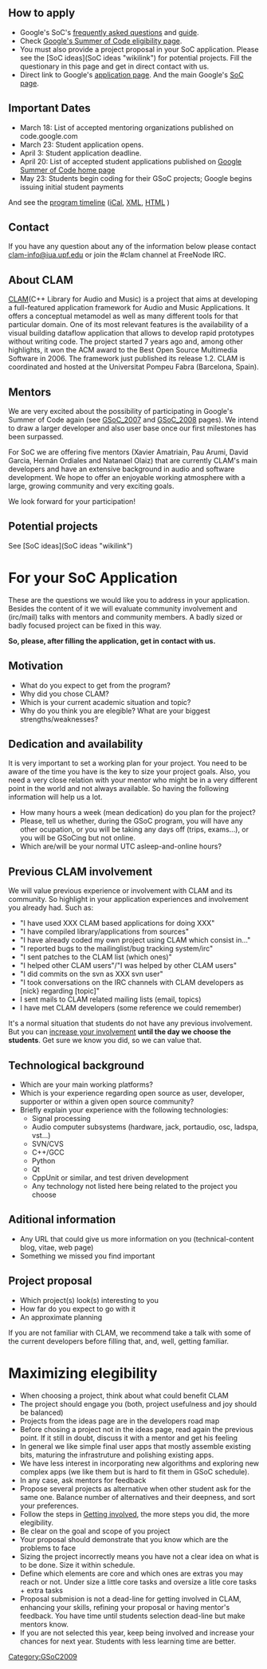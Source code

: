 How to apply
------------

-   Google's SoC's [frequently asked questions](http://socghop.appspot.com/document/show/program/google/gsoc2009/faqs) and [guide](http://socghop.appspot.com/document/show/program/google/gsoc2009/userguideuser).
-   Check [Google's Summer of Code eligibility page](http://code.google.com/intl/es-AR/opensource/gsoc/2009/faqs.html#0_1_eligibility_83343977761348_13148542340972003).
-   You must also provide a project proposal in your SoC application. Please see the [SoC ideas](SoC ideas "wikilink") for potential projects. Fill the questionary in this page and get in direct contact with us.
-   Direct link to Google's [application page](http://groups.google.com/group/google-summer-of-code-announce/web/guide-to-the-gsoc-web-app-for-student-applicants). And the main Google's [SoC page](http://code.google.com/soc/).

Important Dates
---------------

-   March 18: List of accepted mentoring organizations published on code.google.com
-   March 23: Student application opens.
-   April 3: Student application deadline.
-   April 20: List of accepted student applications published on [Google Summer of Code home page](http://code.google.com/soc/2008/)
-   May 23: Students begin coding for their GSoC projects; Google begins issuing initial student payments

And see the [program timeline](http://code.google.com/intl/es-AR/opensource/gsoc/2009/faqs.html#0_1_timeline_5354032302481437_) ([iCal](http://www.google.com/calendar/ical/gsummerofcode%40gmail.com/public/basic.ics), [XML](http://www.google.com/calendar/feeds/gsummerofcode%40gmail.com/public/basic), [HTML](http://www.google.com/calendar/hosted/google.com/embed?src=gsummerofcode%40gmail.com&ctz=America/Los_Angeles) )

Contact
-------

If you have any question about any of the information below please contact clam-info@iua.upf.edu or join the \#clam channel at FreeNode IRC.

About CLAM
----------

[CLAM](http://www.clam.iua.upf.edu)(C++ Library for Audio and Music) is a project that aims at developing a full-featured application framework for Audio and Music Applications. It offers a conceptual metamodel as well as many different tools for that particular domain. One of its most relevant features is the availability of a visual building dataflow application that allows to develop rapid prototypes without writing code. The project started 7 years ago and, among other highlights, it won the ACM award to the Best Open Source Multimedia Software in 2006. The framework just published its release 1.2. CLAM is coordinated and hosted at the Universitat Pompeu Fabra (Barcelona, Spain).

Mentors
-------

We are very excited about the possibility of participating in Google's Summer of Code again (see [GSoC\_2007](GSoC_2007 "wikilink") and [GSoC\_2008](GSoC_2008 "wikilink") pages). We intend to draw a larger developer and also user base once our first milestones has been surpassed.

For SoC we are offering five mentors (Xavier Amatriain, Pau Arumi, David Garcia, Hernán Ordiales and Natanael Olaiz) that are currently CLAM's main developers and have an extensive background in audio and software development. We hope to offer an enjoyable working atmosphere with a large, growing community and very exciting goals.

We look forward for your participation!

Potential projects
------------------

See [SoC ideas](SoC ideas "wikilink")

For your SoC Application
========================

These are the questions we would like you to address in your application. Besides the content of it we will evaluate community involvement and (irc/mail) talks with mentors and community members. A badly sized or badly focused project can be fixed in this way.

**So, please, after filling the application, get in contact with us.**

Motivation
----------

-   What do you expect to get from the program?
-   Why did you chose CLAM?
-   Which is your current academic situation and topic?
-   Why do you think you are elegible? What are your biggest strengths/weaknesses?

Dedication and availability
---------------------------

It is very important to set a working plan for your project. You need to be aware of the time you have is the key to size your project goals. Also, you need a very close relation with your mentor who might be in a very different point in the world and not always available. So having the following information will help us a lot.

-   How many hours a week (mean dedication) do you plan for the project?
-   Please, tell us whether, during the GSoC program, you will have any other ocupation, or you will be taking any days off (trips, exams...), or you will be GSoCing but not online.
-   Which are/will be your normal UTC asleep-and-online hours?

Previous CLAM involvement
-------------------------

We will value previous experience or involvement with CLAM and its community. So highlight in your application experiences and involvement you already had. Such as:

-   "I have used XXX CLAM based applications for doing XXX"
-   "I have compiled library/applications from sources"
-   "I have already coded my own project using CLAM which consist in..."
-   "I reported bugs to the mailinglist/bug tracking system/irc"
-   "I sent patches to the CLAM list (which ones)"
-   "I helped other CLAM users"/"I was helped by other CLAM users"
-   "I did commits on the svn as XXX svn user"
-   "I took conversations on the IRC channels with CLAM developers as [nick} regarding [topic]"
-   I sent mails to CLAM related mailing lists (email, topics)
-   I have met CLAM developers (some reference we could remember)

It's a normal situation that students do not have any previous involvement. But you can [increase your involvement](http://clam.iua.upf.edu/wikis/clam/index.php/Devel#Getting_involved) **until the day we choose the students**. Get sure we know you did, so we can value that.

Technological background
------------------------

-   Which are your main working platforms?
-   Which is your experience regarding open source as user, developer, supporter or within a given open source community?
-   Briefly explain your experience with the following technologies:
    -   Signal processing
    -   Audio computer subsystems (hardware, jack, portaudio, osc, ladspa, vst...)
    -   SVN/CVS
    -   C++/GCC
    -   Python
    -   Qt
    -   CppUnit or similar, and test driven development
    -   Any technology not listed here being related to the project you choose

Aditional information
---------------------

-   Any URL that could give us more information on you (technical-content blog, vitae, web page)
-   Something we missed you find important

Project proposal
----------------

-   Which project(s) look(s) interesting to you
-   How far do you expect to go with it
-   An approximate planning

If you are not familiar with CLAM, we recommend take a talk with some of the current developers before filling that, and, well, getting familiar.

Maximizing elegibility
======================

-   When choosing a project, think about what could benefit CLAM
-   The project should engage you (both, project usefulness and joy should be balanced)
-   Projects from the ideas page are in the developers road map
-   Before chosing a project not in the ideas page, read again the previous point. If it still in doubt, discuss it with a mentor and get his feeling
-   In general we like simple final user apps that mostly assemble existing bits, maturing the infrastruture and polishing existing apps.
-   We have less interest in incorporating new algorithms and exploring new complex apps (we like them but is hard to fit them in GSoC schedule).
-   In any case, ask mentors for feedback
-   Propose several projects as alternative when other student ask for the same one. Balance number of alternatives and their deepness, and sort your preferences.
-   Follow the steps in [Getting involved](Devel#Getting_involved "wikilink"), the more steps you did, the more elegibility.
-   Be clear on the goal and scope of you project
-   Your proposal should demonstrate that you know which are the problems to face
-   Sizing the project incorrectly means you have not a clear idea on what is to be done. Size it within schedule.
-   Define which elements are core and which ones are extras you may reach or not. Under size a little core tasks and oversize a litle core tasks + extra tasks
-   Proposal submision is not a dead-line for getting involved in CLAM, enhancing your skills, refining your proposal or having mentor's feedback. You have time until students selection dead-line but make mentors know.
-   If you are not selected this year, keep being involved and increase your chances for next year. Students with less learning time are better.

<Category:GSoC2009>
